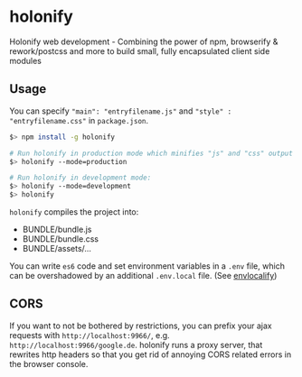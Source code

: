 # holonify
Holonify web development - Combining the power of npm, browserify &amp; rework/postcss and more to build small, fully encapsulated client side modules

## Usage
You can specify `"main": "entryfilename.js"` and `"style" : "entryfilename.css"` in `package.json`.

```bash
$> npm install -g holonify

# Run holonify in production mode which minifies "js" and "css" output
$> holonify --mode=production

# Run holonify in development mode:
$> holonify --mode=development
$> holonify

```
`holonify` compiles the project into:
* BUNDLE/bundle.js
* BUNDLE/bundle.css
* BUNDLE/assets/...

You can write `es6` code and set environment variables in a `.env` file, which can be overshadowed by an additional `.env.local` file. (See [envlocalify](https://github.com/serapath/envlocalify))

## CORS
If you want to not be bothered by restrictions, you can prefix your ajax
requests with `http://localhost:9966/`, e.g. `http://localhost:9966/google.de`.
holonify runs a proxy server, that rewrites http headers so that you get rid
of annoying CORS related errors in the browser console.
